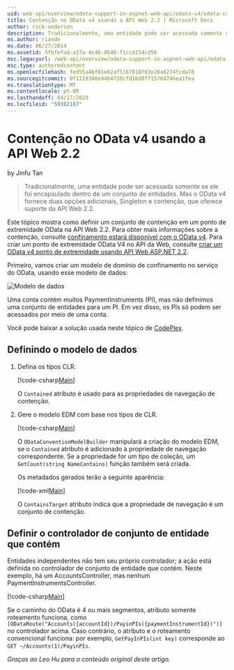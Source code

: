 ```yaml
---
uid: web-api/overview/odata-support-in-aspnet-web-api/odata-v4/odata-containment-in-web-api-22
title: Contenção no OData v4 usando a API Web 2.2 | Microsoft Docs
author: rick-anderson
description: Tradicionalmente, uma entidade pode ser acessada somente se ele foi encapsulado dentro de um conjunto de entidades. Mas o OData v4 fornece duas opções adicionais, Singleton e Con...
ms.author: riande
ms.date: 06/27/2014
ms.assetid: 5fbfefad-a17a-4c46-8646-f1ccd154cd56
msc.legacyurl: /web-api/overview/odata-support-in-aspnet-web-api/odata-v4/odata-containment-in-web-api-22
msc.type: authoredcontent
ms.openlocfilehash: fed55a4bf01e82af5167018f03e28a6274fcda78
ms.sourcegitcommit: 0f1119340e4464720cfd16d0ff15764746ea1fea
ms.translationtype: MT
ms.contentlocale: pt-BR
ms.lasthandoff: 04/17/2019
ms.locfileid: "59382187"
---
```

# <a name="containment-in-odata-v4-using-web-api-22"></a>Contenção no OData v4 usando a API Web 2.2

by Jinfu Tan

> Tradicionalmente, uma entidade pode ser acessada somente se ele foi encapsulado dentro de um conjunto de entidades. Mas o OData v4 fornece duas opções adicionais, Singleton e contenção, que oferece suporte da API Web 2.2.


Este tópico mostra como definir um conjunto de contenção em um ponto de extremidade OData na API Web 2.2. Para obter mais informações sobre a contenção, consulte [confinamento estará disponível com o OData v4](https://blogs.msdn.com/b/odatateam/archive/2014/03/13/containment-is-coming-with-odata-v4.aspx). Para criar um ponto de extremidade OData V4 no API da Web, consulte [criar um OData v4 ponto de extremidade usando API Web ASP.NET 2.2](create-an-odata-v4-endpoint.md).

Primeiro, vamos criar um modelo de domínio de confinamento no serviço do OData, usando esse modelo de dados:

![Modelo de dados](odata-containment-in-web-api-22/_static/image1.png)

Uma conta contém muitos PaymentInstruments (PI), mas não definimos uma conjunto de entidades para um PI. Em vez disso, os PIs só podem ser acessados por meio de uma conta.

Você pode baixar a solução usada neste tópico de [CodePlex](https://aspnet.codeplex.com/SourceControl/latest#Samples/WebApi/OData/v4/ODataContainmentSample/).

## <a name="defining-the-data-model"></a>Definindo o modelo de dados

1. Defina os tipos CLR.

    [!code-csharp[Main](odata-containment-in-web-api-22/samples/sample1.cs)]

    O `Contained` atributo é usado para as propriedades de navegação de contenção.
2. Gere o modelo EDM com base nos tipos de CLR.

    [!code-csharp[Main](odata-containment-in-web-api-22/samples/sample2.cs)]

    O `ODataConventionModelBuilder` manipulará a criação do modelo EDM, se o `Contained` atributo é adicionado à propriedade de navegação correspondente. Se a propriedade for um tipo de coleção, um `GetCount(string NameContains)` função também será criada.

    Os metadados gerados terão a seguinte aparência:

    [!code-xml[Main](odata-containment-in-web-api-22/samples/sample3.xml?highlight=10)]

    O `ContainsTarget` atributo indica que a propriedade de navegação é um conjunto de contenção.

## <a name="define-the-containing-entity-set-controller"></a>Definir o controlador de conjunto de entidade que contém

Entidades independentes não tem seu próprio controlador; a ação está definida no controlador de conjunto de entidade que contém. Neste exemplo, há um AccountsController, mas nenhum PaymentInstrumentsController.

[!code-csharp[Main](odata-containment-in-web-api-22/samples/sample4.cs)]

Se o caminho do OData é 4 ou mais segmentos, atributo somente roteamento funciona, como `[ODataRoute("Accounts({accountId})/PayinPIs({paymentInstrumentId})")]` no controlador acima. Caso contrário, o atributo e o roteamento convencional funciona: por exemplo, `GetPayInPIs(int key)` corresponde ao `GET ~/Accounts(1)/PayinPIs`.

*Graças ao Leo Hu para o conteúdo original deste artigo.*
